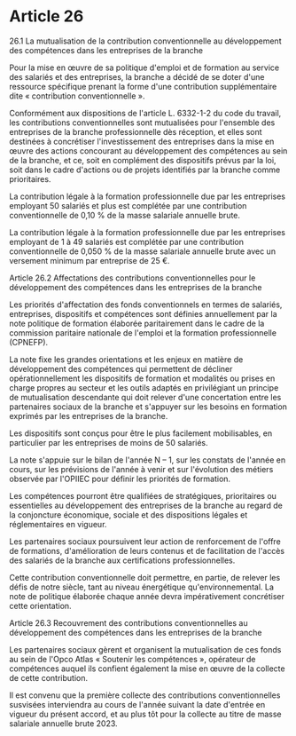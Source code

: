 # Article 26

26.1 La mutualisation de la contribution conventionnelle au développement des compétences dans les entreprises de la branche

Pour la mise en œuvre de sa politique d'emploi et de formation au service des salariés et des entreprises, la branche a décidé de se doter d'une ressource spécifique prenant la forme d'une contribution supplémentaire dite « contribution conventionnelle ».

Conformément aux dispositions de l'article L. 6332-1-2 du code du travail, les contributions conventionnelles sont mutualisées pour l'ensemble des entreprises de la branche professionnelle dès réception, et elles sont destinées à concrétiser l'investissement des entreprises dans la mise en œuvre des actions concourant au développement des compétences au sein de la branche, et ce, soit en complément des dispositifs prévus par la loi, soit dans le cadre d'actions ou de projets identifiés par la branche comme prioritaires.

La contribution légale à la formation professionnelle due par les entreprises employant 50 salariés et plus est complétée par une contribution conventionnelle de 0,10 % de la masse salariale annuelle brute.

La contribution légale à la formation professionnelle due par les entreprises employant de 1 à 49 salariés est complétée par une contribution conventionnelle de 0,050 % de la masse salariale annuelle brute avec un versement minimum par entreprise de 25 €.

Article 26.2 Affectations des contributions conventionnelles pour le développement des compétences dans les entreprises de la branche

Les priorités d'affectation des fonds conventionnels en termes de salariés, entreprises, dispositifs et compétences sont définies annuellement par la note politique de formation élaborée paritairement dans le cadre de la commission paritaire nationale de l'emploi et la formation professionnelle (CPNEFP).

La note fixe les grandes orientations et les enjeux en matière de développement des compétences qui permettent de décliner opérationnellement les dispositifs de formation et modalités ou prises en charge propres au secteur et les outils adaptés en privilégiant un principe de mutualisation descendante qui doit relever d'une concertation entre les partenaires sociaux de la branche et s'appuyer sur les besoins en formation exprimés par les entreprises de la branche.

Les dispositifs sont conçus pour être le plus facilement mobilisables, en particulier par les entreprises de moins de 50 salariés.

La note s'appuie sur le bilan de l'année N – 1, sur les constats de l'année en cours, sur les prévisions de l'année à venir et sur l'évolution des métiers observée par l'OPIIEC pour définir les priorités de formation.

Les compétences pourront être qualifiées de stratégiques, prioritaires ou essentielles au développement des entreprises de la branche au regard de la conjoncture économique, sociale et des dispositions légales et réglementaires en vigueur.

Les partenaires sociaux poursuivent leur action de renforcement de l'offre de formations, d'amélioration de leurs contenus et de facilitation de l'accès des salariés de la branche aux certifications professionnelles.

Cette contribution conventionnelle doit permettre, en partie, de relever les défis de notre siècle, tant au niveau énergétique qu'environnemental. La note de politique élaborée chaque année devra impérativement concrétiser cette orientation.

Article 26.3 Recouvrement des contributions conventionnelles au développement des compétences dans les entreprises de la branche

Les partenaires sociaux gèrent et organisent la mutualisation de ces fonds au sein de l'Opco Atlas « Soutenir les compétences », opérateur de compétences auquel ils confient également la mise en œuvre de la collecte de cette contribution.

Il est convenu que la première collecte des contributions conventionnelles susvisées interviendra au cours de l'année suivant la date d'entrée en vigueur du présent accord, et au plus tôt pour la collecte au titre de masse salariale annuelle brute 2023.


